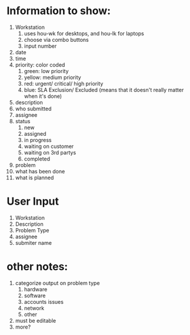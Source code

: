 # Information to show: 	
1. Workstation
   1. uses hou-wk for desktops, and hou-lk for laptops
   1. choose via combo buttons
   1. input number
1. date
1. time
1. priority: color coded
   1. green: low priority
   1. yellow: medium priority
   1. red: urgent/ critical/ high priority
   1. blue: SLA Exclusion/ Excluded (means that it doesn't really matter when it's done)
1. description
1. who submitted
1. assignee
1. status
   1. new
   1. assigned
   1. in progress
   1.  waiting on customer
   1. waiting on 3rd partys
   1. completed
1. problem
1. what has been done
1. what is planned
# User Input
1. Workstation
1. Description
1. Problem Type
1. assignee
1. submiter name

# other notes:
1. categorize output on problem type
	1.  hardware
	1. software
	1. accounts issues
	1. network
	1. other
1. must be editable
1. more?
